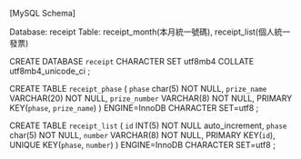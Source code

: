 ﻿[MySQL Schema]

Database: receipt
Table: receipt_month(本月統一號碼), receipt_list(個人統一發票)

CREATE DATABASE `receipt` CHARACTER SET utf8mb4 COLLATE utf8mb4_unicode_ci ;

CREATE TABLE `receipt_phase` (
    `phase` char(5) NOT NULL,
    `prize_name` VARCHAR(20)  NOT NULL,
    `prize_number` VARCHAR(8)  NOT NULL,
    PRIMARY KEY(`phase`, `prize_name`)
) ENGINE=InnoDB CHARACTER SET=utf8 ;

CREATE TABLE `receipt_list` (
    `id` INT(5) NOT NULL auto_increment,
    `phase` char(5) NOT NULL,
    `number` VARCHAR(8)  NOT NULL,
    PRIMARY KEY(`id`),
    UNIQUE KEY(`phase`, `number`)
) ENGINE=InnoDB CHARACTER SET=utf8 ;
